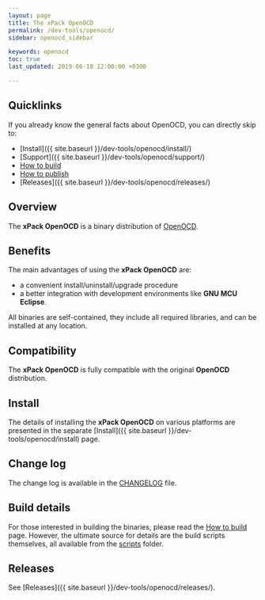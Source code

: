 ```yaml
---
layout: page
title: The xPack OpenOCD
permalink: /dev-tools/openocd/
sidebar: openocd_sidebar

keywords: openocd
toc: true
last_updated: 2019-06-18 12:00:00 +0300

---
```


## Quicklinks

If you already know the general facts about OpenOCD, you can directly skip to:

* [Install]({{ site.baseurl }}/dev-tools/openocd/install/)
* [Support]({{ site.baseurl }}/dev-tools/openocd/support/)
* [How to build](https://github.com/xpack-dev-tools/openocd-xpack/blob/xpack/README-BUILD.md)
* [How to publish](https://github.com/xpack-dev-tools/openocd-xpack/blob/xpack/README-PUBLISH.md)
* [Releases]({{ site.baseurl }}/dev-tools/openocd/releases/)

## Overview

The **xPack OpenOCD** is a binary distribution of [OpenOCD](http://openocd.org).

## Benefits

The main advantages of using the **xPack OpenOCD** are:

- a convenient install/uninstall/upgrade procedure 
- a better integration with development environments 
  like **GNU MCU Eclipse**.

All binaries are self-contained, they include all required libraries,
and can be installed at any location.

## Compatibility

The **xPack OpenOCD** is fully compatible with the original **OpenOCD** 
distribution.

## Install

The details of installing the **xPack OpenOCD** on various platforms are 
presented in the separate 
[Install]({{ site.baseurl }}/dev-tools/openocd/install) page.

## Change log

The change log is available in the 
[CHANGELOG](https://github.com/xpack-dev-tools/openocd-xpack/blob/xpack/CHANGELOG.md) file.

## Build details

For those interested in building the binaries, please read the 
[How to build](https://github.com/xpack-dev-tools/openocd-xpack/blob/xpack/README-BUILD.md) page. 
However, the ultimate source for details are the build scripts themselves, 
all available from the [scripts](https://github.com/xpack-dev-tools/openocd-xpack/tree/xpack/scripts) folder.

## Releases

See [Releases]({{ site.baseurl }}/dev-tools/openocd/releases/).

